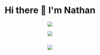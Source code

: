 
<div style="display:flex; flex-direction:column;align-items:center;justify-content:center;">
 <h1 style="text-align:center;">Hi there 👋 I'm Nathan</h1>

  <img src="https://skillicons.dev/icons?i=bash,c,cloudflare,codepen,css,docker,emacs,figma,flask,git,github,githubactions,html&perline=9"/>

<p align="center">
<img src="https://github-readme-stats.vercel.app/api?username=NathanCoquelin&show_icons=true&theme=github_dark_dimmed&count_private=true"/>
 </p>
 <p align="center">
 <img src="https://github-readme-stats.vercel.app/api/top-langs?username=NathanCoquelin&theme=github_dark_dimmed&count_private=true"/>
 </p>
 </div>
